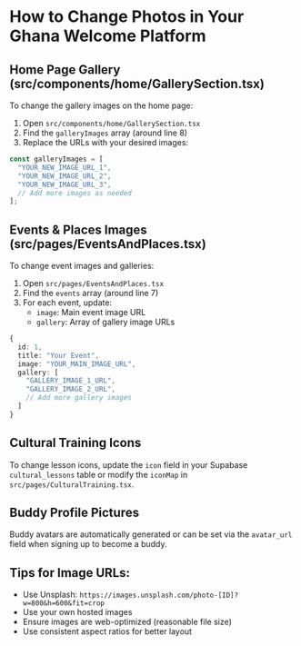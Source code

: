 
# How to Change Photos in Your Ghana Welcome Platform

## Home Page Gallery (src/components/home/GallerySection.tsx)
To change the gallery images on the home page:

1. Open `src/components/home/GallerySection.tsx`
2. Find the `galleryImages` array (around line 8)
3. Replace the URLs with your desired images:

```typescript
const galleryImages = [
  "YOUR_NEW_IMAGE_URL_1",
  "YOUR_NEW_IMAGE_URL_2", 
  "YOUR_NEW_IMAGE_URL_3",
  // Add more images as needed
];
```

## Events & Places Images (src/pages/EventsAndPlaces.tsx)
To change event images and galleries:

1. Open `src/pages/EventsAndPlaces.tsx`
2. Find the `events` array (around line 7)
3. For each event, update:
   - `image`: Main event image URL
   - `gallery`: Array of gallery image URLs

```typescript
{
  id: 1,
  title: "Your Event",
  image: "YOUR_MAIN_IMAGE_URL",
  gallery: [
    "GALLERY_IMAGE_1_URL",
    "GALLERY_IMAGE_2_URL",
    // Add more gallery images
  ]
}
```

## Cultural Training Icons
To change lesson icons, update the `icon` field in your Supabase `cultural_lessons` table or modify the `iconMap` in `src/pages/CulturalTraining.tsx`.

## Buddy Profile Pictures
Buddy avatars are automatically generated or can be set via the `avatar_url` field when signing up to become a buddy.

## Tips for Image URLs:
- Use Unsplash: `https://images.unsplash.com/photo-[ID]?w=800&h=600&fit=crop`
- Use your own hosted images
- Ensure images are web-optimized (reasonable file size)
- Use consistent aspect ratios for better layout
